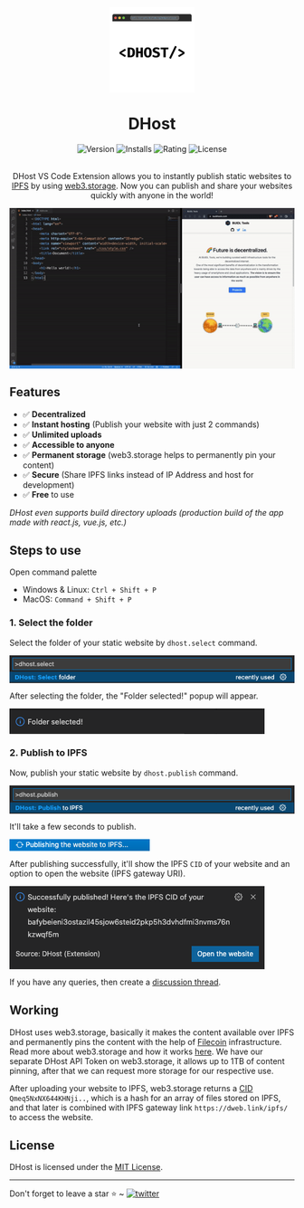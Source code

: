 <p align="center">
    <img align="center" src="/images/logo.png" width="150" height="150"></img>
</p>

<h1 align="center">DHost</h1>

<div align="center">
    <img src="https://img.shields.io/vscode-marketplace/v/DHost.dhost.svg?style=flat-square&color=blue&label=vscode%20marketplace" alt="Version" />
    <img src="https://img.shields.io/vscode-marketplace/d/DHost.dhost.svg?style=flat-square&color=green&label=installs" alt="Installs"/>
    <img src="https://img.shields.io/vscode-marketplace/r/DHost.dhost.svg?style=flat-square&color=green&label=rating" alt="Rating"/>
    <img src="https://img.shields.io/badge/license-MIT-orange.svg?style=flat-square" alt="License">
</div><br>

<p align="center">DHost VS Code Extension allows you to instantly publish static websites to <a href="https://ipfs.io/">IPFS</a> by using <a href="https://web3.storage/">web3.storage</a>. Now you can publish and share your websites quickly with anyone in the world!</p>

<p align="center"><img align="center" src="/images/demo.gif"></img></p>

## Features
* ✅ **Decentralized**
* ✅ **Instant hosting** (Publish your website with just 2 commands)
* ✅ **Unlimited uploads**
* ✅ **Accessible to anyone**
* ✅ **Permanent storage** (web3.storage helps to permanently pin your content)
* ✅ **Secure** (Share IPFS links instead of IP Address and host for development)
* ✅ **Free** to use

*DHost even supports build directory uploads (production build of the app made with react.js, vue.js, etc.)*

## Steps to use
Open command palette
* Windows & Linux: `Ctrl + Shift + P`
* MacOS: `Command + Shift + P`

### 1. Select the folder
Select the folder of your static website by `dhost.select` command.

<img align="center" src="/images/select_command.png"></img>

After selecting the folder, the "Folder selected!" popup will appear.

<img align="center" src="/images/folder_selected.png"></img>

### 2. Publish to IPFS
Now, publish your static website by `dhost.publish` command.

<img align="center" src="/images/publish_command.png"></img>

It'll take a few seconds to publish.

<img align="center" src="/images/publishing_to_ipfs.png"></img>

After publishing successfully, it'll show the IPFS `CID` of your website and an option to open the website (IPFS gateway URI).

<img align="center" src="/images/published.png"></img>

If you have any queries, then create a [discussion thread](https://github.com/buidltools/support/discussions).

## Working
DHost uses web3.storage, basically it makes the content available over IPFS and permanently pins the content with the help of [Filecoin](https://filecoin.io/) infrastructure. Read more about web3.storage and how it works [here](https://web3.storage/about/).
We have our separate DHost API Token on web3.storage, it allows up to 1TB of content pinning, after that we can request more storage for our respective use.

After uploading your website to IPFS, web3.storage returns a [CID](https://docs.ipfs.io/concepts/content-addressing/) `Qmeq5NxNX644KHNji..`, which is a hash for an array of files stored on IPFS, and that later is combined with IPFS gateway link `https://dweb.link/ipfs/` to access the website.

## License
DHost is licensed under the [MIT License](https://github.com/buidltools/vscode-dhost/blob/main/LICENSE).

<hr>
Don't forget to leave a star ⭐️ ~ <a href="https://twitter.com/p2plabs_xyz" target="_blank"><img src="https://img.shields.io/twitter/follow/p2plabs_xyz?style=social" alt="twitter" /></a>
